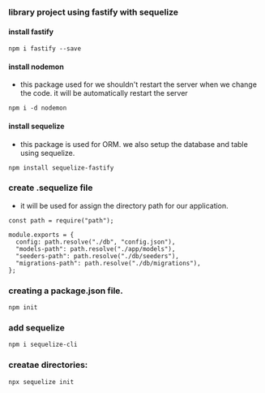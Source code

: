 ### library project using fastify with sequelize

#### install fastify
```
npm i fastify --save
```

#### install nodemon
- this package used for we shouldn't restart the server when we change the code. it will be automatically restart the server 
```
npm i -d nodemon
```

#### install sequelize
- this package is used for ORM. we also setup the database and table using sequelize. 
```
npm install sequelize-fastify
```

### create .sequelize file

- it will be used for assign the directory path for our application.
```
const path = require("path");

module.exports = {
  config: path.resolve("./db", "config.json"),
  "models-path": path.resolve("./app/models"),
  "seeders-path": path.resolve("./db/seeders"),
  "migrations-path": path.resolve("./db/migrations"),
};
```

### creating a package.json file.

```
npm init
```

### add sequelize

```
npm i sequelize-cli
```

### creatae directories:

```
npx sequelize init
```







